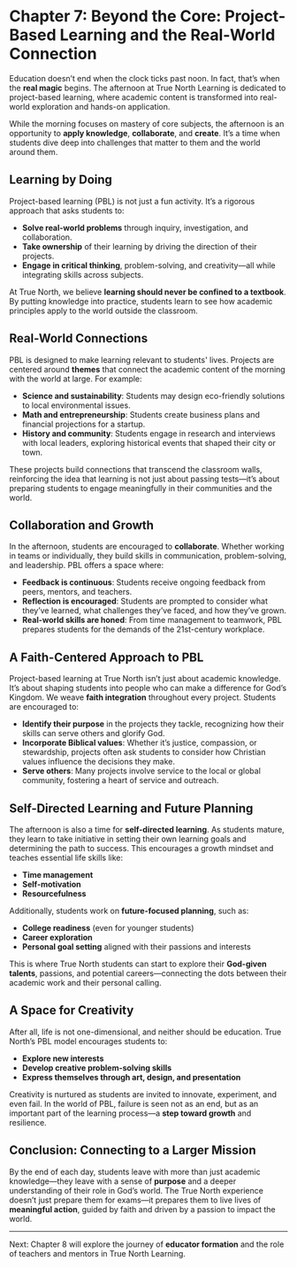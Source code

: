 # Chapter 7: Beyond the Core: Project-Based Learning and the Real-World Connection

Education doesn’t end when the clock ticks past noon. In fact, that’s when the **real magic** begins. The afternoon at True North Learning is dedicated to project-based learning, where academic content is transformed into real-world exploration and hands-on application.

While the morning focuses on mastery of core subjects, the afternoon is an opportunity to **apply knowledge**, **collaborate**, and **create**. It’s a time when students dive deep into challenges that matter to them and the world around them.

## Learning by Doing

Project-based learning (PBL) is not just a fun activity. It’s a rigorous approach that asks students to:

- **Solve real-world problems** through inquiry, investigation, and collaboration.
- **Take ownership** of their learning by driving the direction of their projects.
- **Engage in critical thinking**, problem-solving, and creativity—all while integrating skills across subjects.

At True North, we believe **learning should never be confined to a textbook**. By putting knowledge into practice, students learn to see how academic principles apply to the world outside the classroom.

## Real-World Connections

PBL is designed to make learning relevant to students' lives. Projects are centered around **themes** that connect the academic content of the morning with the world at large. For example:

- **Science and sustainability**: Students may design eco-friendly solutions to local environmental issues.
- **Math and entrepreneurship**: Students create business plans and financial projections for a startup.
- **History and community**: Students engage in research and interviews with local leaders, exploring historical events that shaped their city or town.

These projects build connections that transcend the classroom walls, reinforcing the idea that learning is not just about passing tests—it’s about preparing students to engage meaningfully in their communities and the world.

## Collaboration and Growth

In the afternoon, students are encouraged to **collaborate**. Whether working in teams or individually, they build skills in communication, problem-solving, and leadership. PBL offers a space where:

- **Feedback is continuous**: Students receive ongoing feedback from peers, mentors, and teachers.
- **Reflection is encouraged**: Students are prompted to consider what they’ve learned, what challenges they’ve faced, and how they’ve grown.
- **Real-world skills are honed**: From time management to teamwork, PBL prepares students for the demands of the 21st-century workplace.

## A Faith-Centered Approach to PBL

Project-based learning at True North isn’t just about academic knowledge. It’s about shaping students into people who can make a difference for God’s Kingdom. We weave **faith integration** throughout every project. Students are encouraged to:

- **Identify their purpose** in the projects they tackle, recognizing how their skills can serve others and glorify God.
- **Incorporate Biblical values**: Whether it’s justice, compassion, or stewardship, projects often ask students to consider how Christian values influence the decisions they make.
- **Serve others**: Many projects involve service to the local or global community, fostering a heart of service and outreach.

## Self-Directed Learning and Future Planning

The afternoon is also a time for **self-directed learning**. As students mature, they learn to take initiative in setting their own learning goals and determining the path to success. This encourages a growth mindset and teaches essential life skills like:

- **Time management**
- **Self-motivation**
- **Resourcefulness**

Additionally, students work on **future-focused planning**, such as:

- **College readiness** (even for younger students)
- **Career exploration**
- **Personal goal setting** aligned with their passions and interests

This is where True North students can start to explore their **God-given talents**, passions, and potential careers—connecting the dots between their academic work and their personal calling.

## A Space for Creativity

After all, life is not one-dimensional, and neither should be education. True North’s PBL model encourages students to:

- **Explore new interests**
- **Develop creative problem-solving skills**
- **Express themselves through art, design, and presentation**

Creativity is nurtured as students are invited to innovate, experiment, and even fail. In the world of PBL, failure is seen not as an end, but as an important part of the learning process—a **step toward growth** and resilience.

## Conclusion: Connecting to a Larger Mission

By the end of each day, students leave with more than just academic knowledge—they leave with a sense of **purpose** and a deeper understanding of their role in God’s world. The True North experience doesn’t just prepare them for exams—it prepares them to live lives of **meaningful action**, guided by faith and driven by a passion to impact the world.

---

Next: Chapter 8 will explore the journey of **educator formation** and the role of teachers and mentors in True North Learning.
